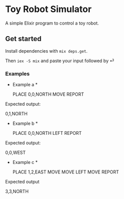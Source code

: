 # Toy Robot Simulator

A simple Elixir program to control a toy robot.

## Get started

Install dependencies with `mix deps.get`.

Then `iex -S mix` and paste your input followed by ⏎

### Examples

* Example a *

  PLACE 0,0,NORTH
  MOVE
  REPORT

Expected output:

  0,1,NORTH

* Example b *

  PLACE 0,0,NORTH
  LEFT
  REPORT

Expected output:

  0,0,WEST

* Example c *

  PLACE 1,2,EAST
  MOVE
  MOVE
  LEFT
  MOVE
  REPORT

Expected output

  3,3,NORTH
